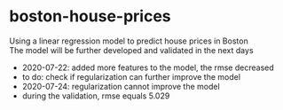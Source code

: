 # boston-house-prices
Using a linear regression model to predict house prices in Boston<br>
The model will be further developed and validated in the next days
* 2020-07-22: added more features to the model, the rmse decreased
* to do: check if regularization can further improve the model
* 2020-07-24: regularization cannot improve the model
* during the validation, rmse equals 5.029

